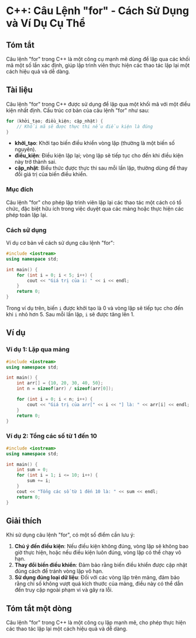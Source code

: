 <!--
Meta Description: # C++: Câu Lệnh "for" - Cách Sử Dụng và Ví Dụ Cụ Thể ## Tóm tắt Câu lệnh "for" trong C++ là một công cụ mạnh mẽ dùng để lặp qua các khối mã một số lần...
Meta Keywords: lặp, điều, một, các, int
-->

# C++: Câu Lệnh "for" - Cách Sử Dụng và Ví Dụ Cụ Thể

## Tóm tắt
Câu lệnh "for" trong C++ là một công cụ mạnh mẽ dùng để lặp qua các khối mã một số lần xác định, giúp lập trình viên thực hiện các thao tác lặp lại một cách hiệu quả và dễ dàng.

## Tài liệu
Câu lệnh "for" trong C++ được sử dụng để lặp qua một khối mã với một điều kiện nhất định. Cấu trúc cơ bản của câu lệnh "for" như sau:

```cpp
for (khởi_tạo; điều_kiện; cập_nhật) {
    // Khối mã sẽ được thực thi nếu điều kiện là đúng
}
```

- **khởi_tạo**: Khởi tạo biến điều khiển vòng lặp (thường là một biến số nguyên).
- **điều_kiện**: Điều kiện lặp lại; vòng lặp sẽ tiếp tục cho đến khi điều kiện này trở thành sai.
- **cập_nhật**: Biểu thức được thực thi sau mỗi lần lặp, thường dùng để thay đổi giá trị của biến điều khiển.

### Mục đích
Câu lệnh "for" cho phép lập trình viên lặp lại các thao tác một cách có tổ chức, đặc biệt hữu ích trong việc duyệt qua các mảng hoặc thực hiện các phép toán lặp lại.

### Cách sử dụng
Ví dụ cơ bản về cách sử dụng câu lệnh "for":

```cpp
#include <iostream>
using namespace std;

int main() {
    for (int i = 0; i < 5; i++) {
        cout << "Giá trị của i: " << i << endl;
    }
    return 0;
}
```

Trong ví dụ trên, biến `i` được khởi tạo là 0 và vòng lặp sẽ tiếp tục cho đến khi `i` nhỏ hơn 5. Sau mỗi lần lặp, `i` sẽ được tăng lên 1.

## Ví dụ
### Ví dụ 1: Lặp qua mảng

```cpp
#include <iostream>
using namespace std;

int main() {
    int arr[] = {10, 20, 30, 40, 50};
    int n = sizeof(arr) / sizeof(arr[0]);

    for (int i = 0; i < n; i++) {
        cout << "Giá trị của arr[" << i << "] là: " << arr[i] << endl;
    }
    return 0;
}
```

### Ví dụ 2: Tổng các số từ 1 đến 10

```cpp
#include <iostream>
using namespace std;

int main() {
    int sum = 0;
    for (int i = 1; i <= 10; i++) {
        sum += i;
    }
    cout << "Tổng các số từ 1 đến 10 là: " << sum << endl;
    return 0;
}
```

## Giải thích
Khi sử dụng câu lệnh "for", có một số điểm cần lưu ý:

1. **Chú ý đến điều kiện**: Nếu điều kiện không đúng, vòng lặp sẽ không bao giờ thực hiện, hoặc nếu điều kiện luôn đúng, vòng lặp có thể chạy vô hạn.
2. **Thay đổi biến điều khiển**: Đảm bảo rằng biến điều khiển được cập nhật đúng cách để tránh vòng lặp vô hạn.
3. **Sử dụng đúng loại dữ liệu**: Đối với các vòng lặp trên mảng, đảm bảo rằng chỉ số không vượt quá kích thước của mảng, điều này có thể dẫn đến truy cập ngoài phạm vi và gây ra lỗi.

## Tóm tắt một dòng
Câu lệnh "for" trong C++ là một công cụ lặp mạnh mẽ, cho phép thực hiện các thao tác lặp lại một cách hiệu quả và dễ dàng.